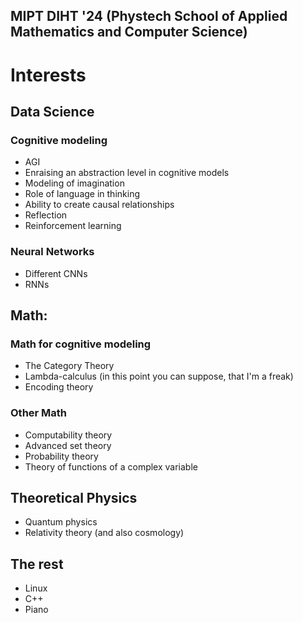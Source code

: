 ## MIPT DIHT '24 (Phystech School of Applied Mathematics and Computer Science)

# Interests
## Data Science
### Cognitive modeling
- AGI
- Enraising an abstraction level in cognitive models
- Modeling of imagination
- Role of language in thinking
- Ability to create causal relationships
- Reflection
- Reinforcement learning

### Neural Networks
- Different CNNs
- RNNs

## Math:
### Math for cognitive modeling
- The Category Theory
- Lambda-calculus (in this point you can suppose, that I'm a freak)
- Encoding theory

### Other Math
- Сomputability theory
- Advanced set theory 
- Probability theory
- Theory of functions of a complex variable

## Theoretical Physics
- Quantum physics
- Relativity theory (and also cosmology)

## The rest
- Linux
- C++
- Piano
